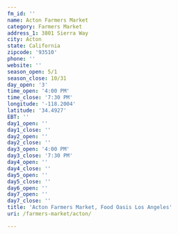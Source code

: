 ```yaml
---
fm_id: ''
name: Acton Farmers Market
category: Farmers Market
address_1: 3801 Sierra Way
city: Acton
state: California
zipcode: '93510'
phone: ''
website: ''
season_open: 5/1
season_close: 10/31
day_open: '3'
time_open: '4:00 PM'
time_close: '7:30 PM'
longitude: '-118.2004'
latitude: '34.4927'
EBT: ''
day1_open: ''
day1_close: ''
day2_open: ''
day2_close: ''
day3_open: '4:00 PM'
day3_close: '7:30 PM'
day4_open: ''
day4_close: ''
day5_open: ''
day5_close: ''
day6_open: ''
day7_open: ''
day7_close: ''
title: 'Acton Farmers Market, Food Oasis Los Angeles'
uri: /farmers-market/acton/

---
```

